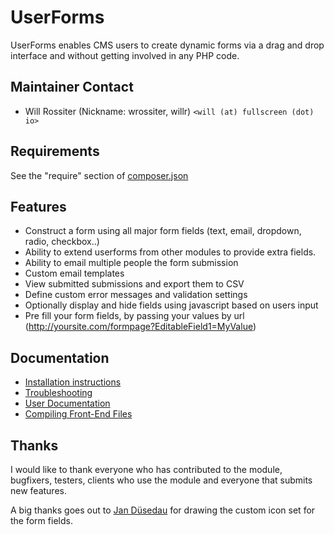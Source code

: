 # UserForms

UserForms enables CMS users to create dynamic forms via a drag and drop interface 
and without getting involved in any PHP code.

## Maintainer Contact

 * Will Rossiter (Nickname: wrossiter, willr) `<will (at) fullscreen (dot) io>`

## Requirements

See the "require" section of [composer.json](https://github.com/silverstripe/silverstripe-userforms/blob/master/composer.json)

## Features

*  Construct a form using all major form fields (text, email, dropdown, radio, checkbox..)
*  Ability to extend userforms from other modules to provide extra fields.
*  Ability to email multiple people the form submission
*  Custom email templates
*  View submitted submissions and export them to CSV
*  Define custom error messages and validation settings
*  Optionally display and hide fields using javascript based on users input
*  Pre fill your form fields, by passing your values by url (http://yoursite.com/formpage?EditableField1=MyValue)

## Documentation

 * [Installation instructions](installation)
 * [Troubleshooting](troubleshooting)
 * [User Documentation](user-documentation)
 * [Compiling Front-End Files](compiling-front-end-files)

## Thanks

I would like to thank everyone who has contributed to the module, bugfixers, 
testers, clients who use the module and everyone that submits new features.

A big thanks goes out to [Jan Düsedau](http://eformation.de) for drawing 
the custom icon set for the form fields.
